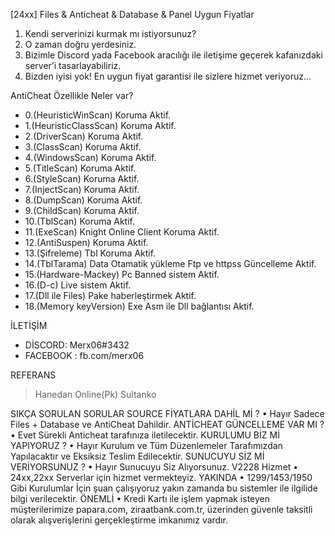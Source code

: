 [24xx] Files & Anticheat & Database & Panel Uygun Fiyatlar
1.	Kendi serverinizi kurmak mı istiyorsunuz?
2.	O zaman doğru yerdesiniz.
3.	Bizimle Discord yada Facebook aracılığı ile iletişime geçerek kafanızdaki server’i tasarlayabiliriz.
4.	Bizden iyisi yok! En uygun fiyat garantisi ile sizlere hizmet veriyoruz…

AntiCheat Özellikle Neler var?
-   0.(HeuristicWinScan) Koruma Aktif. 
-   1.(HeuristicClassScan) Koruma Aktif. 
-   2.(DriverScan) Koruma Aktif.
-   3.(ClassScan) Koruma Aktif.
-   4.(WindowsScan) Koruma Aktif. 
-   5.(TitleScan) Koruma Aktif. 
-   6.(StyleScan) Koruma Aktif. 
-   7.(InjectScan) Koruma Aktif. 
-   8.(DumpScan) Koruma Aktif. 
-   9.(ChildScan) Koruma Aktif. 
-   10.(TblScan) Koruma Aktif. 
-   11.(ExeScan) Knight Online Client Koruma Aktif.
-   12.(AntiSuspen) Koruma Aktif. 
-   13.(Şifreleme) Tbl Koruma Aktif.
-   14.(TblTarama) Data Otamatik yükleme Ftp ve httpss Güncelleme Aktif.
-   15.(Hardware-Mackey) Pc Banned sistem Aktif.
-   16.(D-c) Live sistem Aktif.
-   17.(Dll ile Files) Pake haberleştirmek Aktif.
-   18.(Memory keyVersion) Exe Asm ile Dll bağlantısı Aktif.

İLETİŞİM
+ DİSCORD: Merx06#3432
+ FACEBOOK : fb.com/merx06

REFERANS
> Hanedan Online(Pk)
> Sultanko 

SIKÇA SORULAN SORULAR
SOURCE FİYATLARA DAHİL Mİ ?
•	Hayır Sadece Files + Database ve AntiCheat Dahildir.
ANTİCHEAT GÜNCELLEME VAR MI ?
•	Evet Sürekli Anticheat tarafınıza iletilecektir.
KURULUMU BİZ Mİ YAPIYORUZ ?
•	Hayır Kurulum ve Tüm Düzenlemeler Tarafımızdan Yapılacaktır ve Eksiksiz Teslim Edilecektir.
SUNUCUYU SİZ Mİ VERİYORSUNUZ ?
•	Hayır Sunucuyu Siz Alıyorsunuz.
V2228 Hizmet
•	24xx,22xx Serverlar için hizmet vermekteyiz.
YAKINDA
•	1299/1453/1950 Gibi Kurulumlar İçin şuan çalışıyoruz yakın zamanda bu sistemler ile ilgilide bilgi verilecektir.
ÖNEMLİ
•	Kredi Kartı ile işlem yapmak isteyen müşterilerimize papara.com, ziraatbank.com.tr, üzerinden güvenle taksitli olarak alışverişlerini gerçekleştirme imkanımız vardır.

